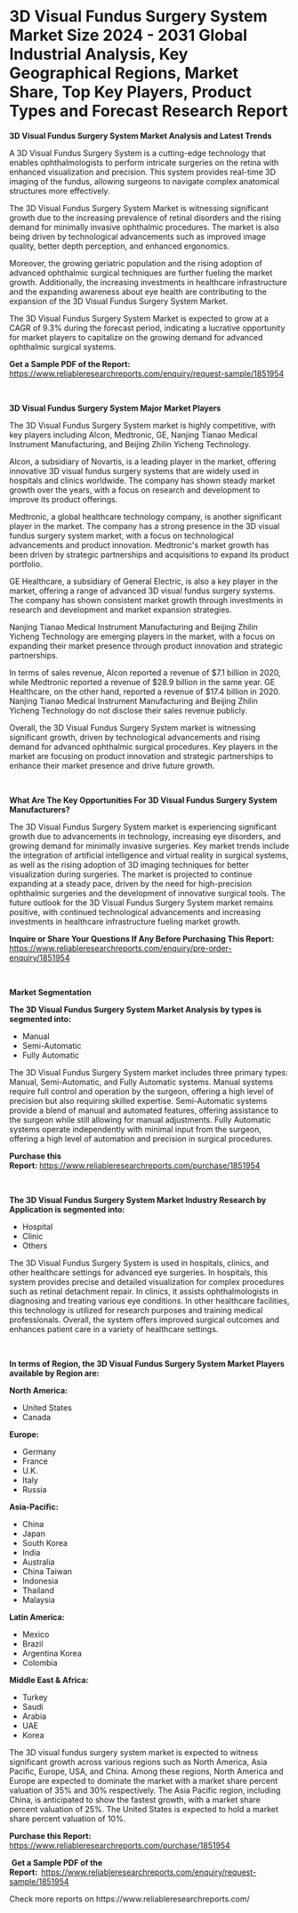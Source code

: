 <p><h1>3D Visual Fundus Surgery System Market Size 2024 - 2031 Global Industrial Analysis, Key Geographical Regions, Market Share, Top Key Players, Product Types and Forecast Research Report</h1></p><p><strong>3D Visual Fundus Surgery System Market Analysis and Latest Trends</strong></p>
<p><p>A 3D Visual Fundus Surgery System is a cutting-edge technology that enables ophthalmologists to perform intricate surgeries on the retina with enhanced visualization and precision. This system provides real-time 3D imaging of the fundus, allowing surgeons to navigate complex anatomical structures more effectively.</p><p>The 3D Visual Fundus Surgery System Market is witnessing significant growth due to the increasing prevalence of retinal disorders and the rising demand for minimally invasive ophthalmic procedures. The market is also being driven by technological advancements such as improved image quality, better depth perception, and enhanced ergonomics.</p><p>Moreover, the growing geriatric population and the rising adoption of advanced ophthalmic surgical techniques are further fueling the market growth. Additionally, the increasing investments in healthcare infrastructure and the expanding awareness about eye health are contributing to the expansion of the 3D Visual Fundus Surgery System Market.</p><p>The 3D Visual Fundus Surgery System Market is expected to grow at a CAGR of 9.3% during the forecast period, indicating a lucrative opportunity for market players to capitalize on the growing demand for advanced ophthalmic surgical systems.</p></p>
<p><strong>Get a Sample PDF of the Report:&nbsp;</strong> <a href="https://www.reliableresearchreports.com/enquiry/request-sample/1851954">https://www.reliableresearchreports.com/enquiry/request-sample/1851954</a></p>
<p>&nbsp;</p>
<p><strong>3D Visual Fundus Surgery System Major Market Players</strong></p>
<p><p>The 3D Visual Fundus Surgery System market is highly competitive, with key players including Alcon, Medtronic, GE, Nanjing Tianao Medical Instrument Manufacturing, and Beijing Zhilin Yicheng Technology.</p><p>Alcon, a subsidiary of Novartis, is a leading player in the market, offering innovative 3D visual fundus surgery systems that are widely used in hospitals and clinics worldwide. The company has shown steady market growth over the years, with a focus on research and development to improve its product offerings.</p><p>Medtronic, a global healthcare technology company, is another significant player in the market. The company has a strong presence in the 3D visual fundus surgery system market, with a focus on technological advancements and product innovation. Medtronic's market growth has been driven by strategic partnerships and acquisitions to expand its product portfolio.</p><p>GE Healthcare, a subsidiary of General Electric, is also a key player in the market, offering a range of advanced 3D visual fundus surgery systems. The company has shown consistent market growth through investments in research and development and market expansion strategies.</p><p>Nanjing Tianao Medical Instrument Manufacturing and Beijing Zhilin Yicheng Technology are emerging players in the market, with a focus on expanding their market presence through product innovation and strategic partnerships.</p><p>In terms of sales revenue, Alcon reported a revenue of $7.1 billion in 2020, while Medtronic reported a revenue of $28.9 billion in the same year. GE Healthcare, on the other hand, reported a revenue of $17.4 billion in 2020. Nanjing Tianao Medical Instrument Manufacturing and Beijing Zhilin Yicheng Technology do not disclose their sales revenue publicly.</p><p>Overall, the 3D Visual Fundus Surgery System market is witnessing significant growth, driven by technological advancements and rising demand for advanced ophthalmic surgical procedures. Key players in the market are focusing on product innovation and strategic partnerships to enhance their market presence and drive future growth.</p></p>
<p>&nbsp;</p>
<p><strong>What Are The Key Opportunities For 3D Visual Fundus Surgery System Manufacturers?</strong></p>
<p><p>The 3D Visual Fundus Surgery System market is experiencing significant growth due to advancements in technology, increasing eye disorders, and growing demand for minimally invasive surgeries. Key market trends include the integration of artificial intelligence and virtual reality in surgical systems, as well as the rising adoption of 3D imaging techniques for better visualization during surgeries. The market is projected to continue expanding at a steady pace, driven by the need for high-precision ophthalmic surgeries and the development of innovative surgical tools. The future outlook for the 3D Visual Fundus Surgery System market remains positive, with continued technological advancements and increasing investments in healthcare infrastructure fueling market growth.</p></p>
<p><strong>Inquire or Share Your Questions If Any Before Purchasing This Report:</strong> <a href="https://www.reliableresearchreports.com/enquiry/pre-order-enquiry/1851954">https://www.reliableresearchreports.com/enquiry/pre-order-enquiry/1851954</a></p>
<p>&nbsp;</p>
<p><strong>Market Segmentation</strong></p>
<p><strong>The 3D Visual Fundus Surgery System Market Analysis by types is segmented into:</strong></p>
<p><ul><li>Manual</li><li>Semi-Automatic</li><li>Fully Automatic</li></ul></p>
<p><p>The 3D Visual Fundus Surgery System market includes three primary types: Manual, Semi-Automatic, and Fully Automatic systems. Manual systems require full control and operation by the surgeon, offering a high level of precision but also requiring skilled expertise. Semi-Automatic systems provide a blend of manual and automated features, offering assistance to the surgeon while still allowing for manual adjustments. Fully Automatic systems operate independently with minimal input from the surgeon, offering a high level of automation and precision in surgical procedures.</p></p>
<p><strong>Purchase this Report:&nbsp;</strong><a href="https://www.reliableresearchreports.com/purchase/1851954">https://www.reliableresearchreports.com/purchase/1851954</a></p>
<p>&nbsp;</p>
<p><strong>The 3D Visual Fundus Surgery System Market Industry Research by Application is segmented into:</strong></p>
<p><ul><li>Hospital</li><li>Clinic</li><li>Others</li></ul></p>
<p><p>The 3D Visual Fundus Surgery System is used in hospitals, clinics, and other healthcare settings for advanced eye surgeries. In hospitals, this system provides precise and detailed visualization for complex procedures such as retinal detachment repair. In clinics, it assists ophthalmologists in diagnosing and treating various eye conditions. In other healthcare facilities, this technology is utilized for research purposes and training medical professionals. Overall, the system offers improved surgical outcomes and enhances patient care in a variety of healthcare settings.</p></p>
<p>&nbsp;</p>
<p><strong>In terms of Region, the 3D Visual Fundus Surgery System Market Players available by Region are:</strong></p>
<p>
    <p> <strong> North America: </strong>
        <ul>
            <li>United States</li>
            <li>Canada</li>
        </ul>
        </p> 
    <p> <strong> Europe: </strong>
        <ul>
            <li>Germany</li>
            <li>France</li>
            <li>U.K.</li>
            <li>Italy</li>
            <li>Russia</li>
        </ul>
        </p> 
    <p> <strong> Asia-Pacific: </strong>
        <ul>
            <li>China</li>
            <li>Japan</li>
            <li>South Korea</li>
            <li>India</li>
            <li>Australia</li>
            <li>China Taiwan</li>
            <li>Indonesia</li>
            <li>Thailand</li>
            <li>Malaysia</li>
        </ul>
        </p> 
    <p> <strong> Latin America: </strong>
        <ul>
            <li>Mexico</li>
            <li>Brazil</li>
            <li>Argentina Korea</li>
            <li>Colombia</li>
        </ul>
        </p> 
    <p> <strong> Middle East & Africa: </strong>
        <ul>
            <li>Turkey</li>
            <li>Saudi</li>
            <li>Arabia</li>
            <li>UAE</li>
            <li>Korea</li>
        </ul>
    </p>
    </p>
<p><p>The 3D visual fundus surgery system market is expected to witness significant growth across various regions such as North America, Asia Pacific, Europe, USA, and China. Among these regions, North America and Europe are expected to dominate the market with a market share percent valuation of 35% and 30% respectively. The Asia Pacific region, including China, is anticipated to show the fastest growth, with a market share percent valuation of 25%. The United States is expected to hold a market share percent valuation of 10%.</p></p>
<p><strong>Purchase this Report: </strong><a href="https://www.reliableresearchreports.com/purchase/1851954">https://www.reliableresearchreports.com/purchase/1851954</a></p>
<p>&nbsp;<strong>Get a Sample PDF of the Report:&nbsp;&nbsp;</strong><a href="https://www.reliableresearchreports.com/enquiry/request-sample/1851954">https://www.reliableresearchreports.com/enquiry/request-sample/1851954</a></p>
<p><strong></strong></p>
<p>Check more reports on https://www.reliableresearchreports.com/</p>